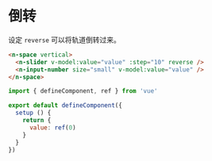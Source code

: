 # 倒转

设定 `reverse` 可以将轨道倒转过来。

```html
<n-space vertical>
  <n-slider v-model:value="value" :step="10" reverse />
  <n-input-number size="small" v-model:value="value" />
</n-space>
```

```js
import { defineComponent, ref } from 'vue'

export default defineComponent({
  setup () {
    return {
      value: ref(0)
    }
  }
})
```
